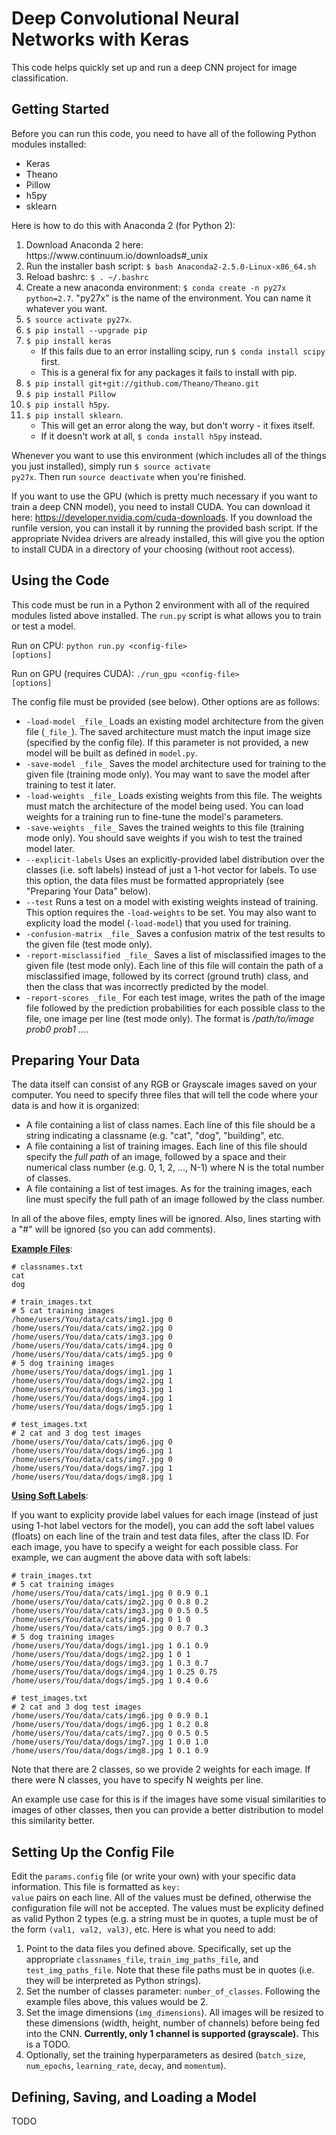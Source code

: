 # Deep Convolutional Neural Networks with Keras

This code helps quickly set up and run a deep CNN project for image classification.

Getting Started
-----

Before you can run this code, you need to have all of the following Python modules installed:

<ul>
  <li> Keras </li>
  <li> Theano </li>
  <li> Pillow </li>
  <li> h5py </li>
  <li> sklearn </li>
</ul>

Here is how to do this with Anaconda 2 (for Python 2):

<ol>
  <li> Download Anaconda 2 here: https://www.continuum.io/downloads#_unix </li>
  <li> Run the installer bash script: <code>$ bash Anaconda2-2.5.0-Linux-x86_64.sh</code> </li>
  <li> Reload bashrc: <code>$ . ~/.bashrc</code> </li>
  <li> Create a new anaconda environment: <code>$ conda create -n py27x python=2.7</code>. "py27x" is the name of the environment. You can name it whatever you want. </li>
  <li> <code>$ source activate py27x</code>. </li>
  <li> <code>$ pip install --upgrade pip</code> </li>
  <li> <code>$ pip install keras</code>
    <ul>
      <li> If this fails due to an error installing scipy, run <code>$ conda install scipy</code> first. </li>
      <li> This is a general fix for any packages it fails to install with pip. </li>
    </ul>
  </li>
  <li> <code>$ pip install git+git://github.com/Theano/Theano.git</code> </li>
  <li> <code>$ pip install Pillow</code> </li>
  <li> <code>$ pip install h5py</code>.
  <li> <code>$ pip install sklearn</code>.
    <ul>
      <li> This will get an error along the way, but don't worry - it fixes itself. </li>
      <li> If it doesn't work at all, <code>$ conda install h5py</code> instead. </li>
    </ul>
  </li>
</ol>

Whenever you want to use this environment (which includes all of the things you just installed), simply run <code>$ source activate py27x</code>. Then run <code>source deactivate</code> when you're finished.

If you want to use the GPU (which is pretty much necessary if you want to train a deep CNN model), you need to install CUDA. You can download it here: https://developer.nvidia.com/cuda-downloads. If you download the runfile version, you can install it by running the provided bash script. If the appropriate Nvidea drivers are already installed, this will give you the option to install CUDA in a directory of your choosing (without root access).


Using the Code
-----

This code must be run in a Python 2 environment with all of the required modules listed above installed. The <code>run.py</code> script is what allows you to train or test a model.

Run on CPU: <code>python run.py \<config-file\> [options]</code>

Run on GPU (requires CUDA): <code>./run_gpu \<config-file\> [options]</code>

The config file must be provided (see below). Other options are as follows:

<ul>
  <li> <code>-load-model _file_</code> Loads an existing model architecture from the given file (<code>_file_</code>). The saved architecture must match the input image size (specified by the config file). If this parameter is not provided, a new model will be built as defined in <code>model.py</code>. </li>
  <li> <code>-save-model _file_</code> Saves the model architecture used for training to the given file (training mode only). You may want to save the model after training to test it later. </li>
  <li> <code>-load-weights _file_</code> Loads existing weights from this file. The weights must match the architecture of the model being used. You can load weights for a training run to fine-tune the model's parameters. </li>
  <li> <code>-save-weights _file_</code> Saves the trained weights to this file (training mode only). You should save weights if you wish to test the trained model later. </li>
  <li> <code>--explicit-labels</code> Uses an explicitly-provided label distribution over the classes (i.e. soft labels) instead of just a 1-hot vector for labels. To use this option, the data files must be formatted appropriately (see "Preparing Your Data" below). </li>
  <li> <code>--test</code> Runs a test on a model with existing weights instead of training. This option requires the <code>-load-weights</code> to be set. You may also want to explicity load the model (<code>-load-model</code>) that you used for training. </li>
  <li> <code>-confusion-matrix _file_</code> Saves a confusion matrix of the test results to the given file (test mode only). </li>
  <li> <code>-report-misclassified _file_</code> Saves a list of misclassified images to the given file (test mode only). Each line of this file will contain the path of a misclassified image, followed by its correct (ground truth) class, and then the class that was incorrectly predicted by the model. </li>
  <li> <code>-report-scores _file_</code> For each test image, writes the path of the image file followed by the prediction probabilities for each possible class to the file, one image per line (test mode only). The format is <i>/path/to/image prob0 prob1 ...</i>. </li>
</ul>


Preparing Your Data
-----

The data itself can consist of any RGB or Grayscale images saved on your computer. You need to specify three files that will tell the code where your data is and how it is organized:

<ul>
  <li> A file containing a list of class names. Each line of this file should be a string indicating a classname (e.g. "cat", "dog", "building", etc. </li>
  <li> A file containing a list of training images. Each line of this file should specify the <i>full path</i> of an image, followed by a space and their numerical class number (e.g. 0, 1, 2, ..., N-1) where N is the total number of classes.
  <li> A file containing a list of test images. As for the training images, each line must specify the full path of an image followed by the class number. </li>
</ul>

In all of the above files, empty lines will be ignored. Also, lines starting with a "#" will be ignored (so you can add comments).

<b><u>Example Files</u></b>:

~~~~~
# classnames.txt
cat
dog
~~~~~

~~~~~
# train_images.txt
# 5 cat training images
/home/users/You/data/cats/img1.jpg 0
/home/users/You/data/cats/img2.jpg 0
/home/users/You/data/cats/img3.jpg 0
/home/users/You/data/cats/img4.jpg 0
/home/users/You/data/cats/img5.jpg 0
# 5 dog training images
/home/users/You/data/dogs/img1.jpg 1
/home/users/You/data/dogs/img2.jpg 1
/home/users/You/data/dogs/img3.jpg 1
/home/users/You/data/dogs/img4.jpg 1
/home/users/You/data/dogs/img5.jpg 1
~~~~~

~~~~~
# test_images.txt
# 2 cat and 3 dog test images
/home/users/You/data/cats/img6.jpg 0
/home/users/You/data/dogs/img6.jpg 1
/home/users/You/data/cats/img7.jpg 0
/home/users/You/data/dogs/img7.jpg 1
/home/users/You/data/dogs/img8.jpg 1
~~~~~

<b><u>Using Soft Labels</u></b>:

If you want to explicity provide label values for each image (instead of just using 1-hot label vectors for the model), you can add the soft label values (floats) on each line of the train and test data files, after the class ID. For each image, you have to specify a weight for each possible class. For example, we can augment the above data with soft labels:

~~~~~
# train_images.txt
# 5 cat training images
/home/users/You/data/cats/img1.jpg 0 0.9 0.1
/home/users/You/data/cats/img2.jpg 0 0.8 0.2
/home/users/You/data/cats/img3.jpg 0 0.5 0.5
/home/users/You/data/cats/img4.jpg 0 1 0
/home/users/You/data/cats/img5.jpg 0 0.7 0.3
# 5 dog training images
/home/users/You/data/dogs/img1.jpg 1 0.1 0.9
/home/users/You/data/dogs/img2.jpg 1 0 1
/home/users/You/data/dogs/img3.jpg 1 0.3 0.7
/home/users/You/data/dogs/img4.jpg 1 0.25 0.75
/home/users/You/data/dogs/img5.jpg 1 0.4 0.6
~~~~~

~~~~~
# test_images.txt
# 2 cat and 3 dog test images
/home/users/You/data/cats/img6.jpg 0 0.9 0.1
/home/users/You/data/dogs/img6.jpg 1 0.2 0.8
/home/users/You/data/cats/img7.jpg 0 0.5 0.5
/home/users/You/data/dogs/img7.jpg 1 0.0 1.0
/home/users/You/data/dogs/img8.jpg 1 0.1 0.9
~~~~~

Note that there are 2 classes, so we provide 2 weights for each image. If there were N classes, you have to specify N weights per line.

An example use case for this is if the images have some visual similarities to images of other classes, then you can provide a better distribution to model this similarity better.


Setting Up the Config File
-----

Edit the <code>params.config</code> file (or write your own) with your specific data information. This file is formatted as <code>key: value</code> pairs on each line. All of the values must be defined, otherwise the configuration file will not be accepted. The values must be explicity defined as valid Python 2 types (e.g. a string must be in quotes, a tuple must be of the form <code>(val1, val2, val3)</code>, etc. Here is what you need to add:

<ol>
  <li> Point to the data files you defined above. Specifically, set up the appropriate <code>classnames_file</code>, <code>train_img_paths_file</code>, and <code>test_img_paths_file</code>. Note that these file paths must be in quotes (i.e. they will be interpreted as Python strings). </li>
  <li> Set the number of classes parameter: <code>number_of_classes</code>. Following the example files above, this values would be 2. </li>
  <li> Set the image dimensions (<code>img_dimensions</code>). All images will be resized to these dimensions (width, height, number of channels) before being fed into the CNN. <b>Currently, only 1 channel is supported (grayscale).</b> This is a TODO. </li>
  <li> Optionally, set the training hyperparameters as desired (<code>batch_size</code>, <code>num_epochs</code>, <code>learning_rate</code>, <code>decay</code>, and <code>momentum</code>). </li>
</ol>


Defining, Saving, and Loading a Model
-----

TODO
